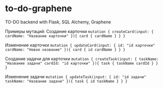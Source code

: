 # to-do-graphene
TO-DO backend with Flask, SQL Alchemy, Graphene

Примеры мутаций:
Создание карточки
``mutation {
  createCard(input: {
    cardName: "Название карточки"
  }){
    card {
      cardName
    }
  }
}``

Изменение карточки
``mutation {
  updateCard(input: {
    id: "id карточки"
    cardName: "Новое название"
  }){
    card {
      id
      cardName
    }
  }
}``

Создание задачи для карточки
``mutation {
  createTask(input: {
    taskName: "Название задачи"
    cardId: "id карточки"
  }){
    task {
      taskName
      cardId
    }
  }
}``

Изменение задачи
``mutation {
  updateTask(input: {
    id: "id задачи"
    taskName: "Название задачи"
  }){
    task {
      id
      taskName
    }
  }
}``

